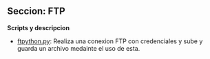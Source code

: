 ## Seccion: FTP
**Scripts y descripcion**
- [ftpython.py](ftpython.py): Realiza una conexion FTP con credenciales y sube y guarda un archivo medainte el uso de esta.